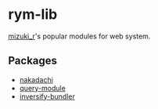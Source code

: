 # rym-lib

[mizuki_r](https://github.com/rymizuki)'s popular modules for web system.

## Packages

- [nakadachi](./packages/nakadachi/README.md)
- [query-module](./packages/query-module/README.md)
- [inversify-bundler](./packages/inversify-bundler/README.md)
